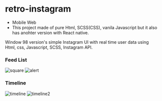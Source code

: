 # retro-instagram
- Mobile Web
- This project made of pure Html, SCSS(CSS), vanila Javascript but it also has anohter version with React native.

Window 98 version's simple Instagram UI with real time user data using Html, css, Javascript, SCSS, Instagram API.

### Feed List
![square](https://user-images.githubusercontent.com/35230852/85909122-1f540480-b7cd-11ea-9175-4e5ba365abc5.png)
![alert](https://user-images.githubusercontent.com/35230852/85909138-3135a780-b7cd-11ea-929f-89eed7584c91.png)


### Timeline
![timeline](https://user-images.githubusercontent.com/35230852/85909147-3c88d300-b7cd-11ea-85ba-95be5aa1f402.png)
![timeline2](https://user-images.githubusercontent.com/35230852/85909154-427eb400-b7cd-11ea-9c86-e86fb62e0bcf.png)


